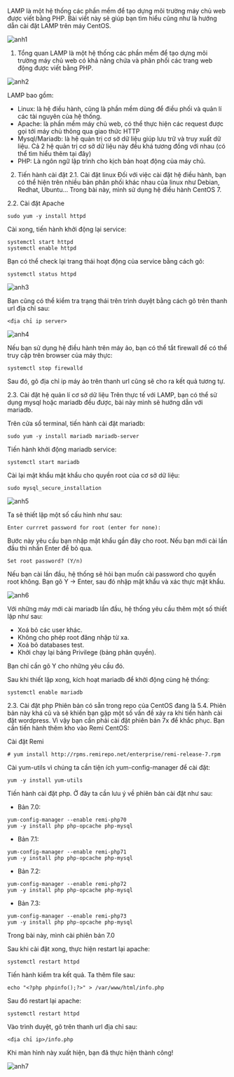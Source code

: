 LAMP là một hệ thống các phần mềm để tạo dựng môi trường máy chủ web được viết bằng PHP. Bài viết này sẽ giúp bạn tìm hiểu cũng như là hướng dẫn cài đặt LAMP trên máy CentOS.

![anh1](https://image.prntscr.com/image/BBUVywT_ScmKiViH7BimwQ.png)

1. Tổng quan
LAMP là một hệ thống các phần mềm để tạo dựng môi trường máy chủ web có khả năng chứa và phân phối các trang web động được viết bằng PHP.

![anh2](https://image.prntscr.com/image/jR_0NVp9TQCYr6PlSJmczg.png)

LAMP bao gồm:

- Linux: là hệ điều hành, cũng là phần mềm dùng để điều phối và quản lí các tài nguyên của hệ thống.
- Apache: là phần mềm máy chủ web, có thể thực hiện các request được gọi tới máy chủ thông qua giao thức HTTP
- Mysql/Mariadb: là hệ quản trị cơ sở dữ liệu giúp lưu trữ và truy xuất dữ liệu. Cả 2 hệ quản trị cơ sở dữ liệu này đều khá tương đồng với nhau (có thể tìm hiểu thêm tại đây)
- PHP: Là ngôn ngữ lập trình cho kịch bản hoạt động của máy chủ.

2. Tiến hành cài đặt
2.1. Cài đặt linux
Đối với việc cài đặt hệ điều hành, bạn có thể hiện trên nhiều bản phân phối khác nhau của linux như Debian, Redhat, Ubuntu… Trong bài này, mình sử dụng hệ điều hành CentOS 7.

2.2. Cài đặt Apache

```
sudo yum -y install httpd
```

Cài xong, tiến hành khởi động lại service:
```
systemctl start httpd
systemctl enable httpd
```

Bạn có thể check lại trang thái hoạt động của service bằng cách gõ:
```
systemctl status httpd
```

![anh3](https://image.prntscr.com/image/efSzpypCQ2yC3sH5yTWiUw.png)

Bạn cũng có thể kiểm tra trạng thái trên trình duyệt bằng cách gõ trên thanh url địa chỉ sau:
```
<địa chỉ ip server>
```

![anh4](https://image.prntscr.com/image/Dd1kj51ZTguA0NCYdIkoqQ.png)

Nếu bạn sử dụng hệ điều hành trên máy ảo, bạn có thể tắt firewall để có thể truy cập trên browser của máy thực:
```
systemctl stop firewalld 
```
Sau đó, gõ địa chỉ ip máy ảo trên thanh url cũng sẽ cho ra kết quả tương tự.

2.3. Cài đặt hệ quản lí cơ sở dữ liệu
Trên thực tế với LAMP, bạn có thể sử dụng mysql hoặc mariadb đều được, bài này mình sẽ hướng dẫn với mariadb.

Trên cửa sổ terminal, tiến hành cài đặt mariadb:
```
sudo yum -y install mariadb mariadb-server
```
Tiến hành khởi động mariadb service:
```
systemctl start mariadb
```
Cài lại mật khẩu mật khẩu cho quyền root của cơ sở dữ liệu:
```
sudo mysql_secure_installation
```
![anh5](https://image.prntscr.com/image/qwMxs9cjRGWejIqdIZDOPA.png)

Ta sẽ thiết lập một số cấu hình như sau:

`Enter currret password for root (enter for none):`

Bước này yêu cầu bạn nhập mật khẩu gần đây cho root. Nếu bạn mới cài lần đầu thì nhấn Enter để bỏ qua.

`Set root password? (Y/n)`

Nếu bạn cài lần đầu, hệ thống sẽ hỏi bạn muốn cài password cho quyền root không. Bạn gõ Y -> Enter, sau đó nhập mật khẩu và xác thực mật khẩu.

![anh6](https://image.prntscr.com/image/OpCe33DnQguBjScP0qG_Cw.png)

Với những máy mới cài mariadb lần đầu, hệ thống yêu cầu thêm một số thiết lập như sau:

- Xoá bỏ các user khác.
- Không cho phép root đăng nhập từ xa.
- Xoá bỏ databases test.
- Khởi chạy lại bảng Privilege (bảng phân quyền).

Bạn chỉ cần gõ Y cho những yêu cầu đó.

Sau khi thiết lập xong, kích hoạt mariadb để khởi động cùng hệ thống:
```
systemctl enable mariadb
```
2.3. Cài đặt php
Phiên bản có sẵn trong repo của CentOS đang là 5.4. Phiên bản này khá cũ và sẽ khiến bạn gặp một số vấn đề xảy ra khi tiến hành cài đặt wordpress. Vì vậy bạn cần phải cài đặt phiên bản 7x để khắc phục. Bạn cần tiến hành thêm kho vào Remi CentOS:

Cài đặt Remi
```
# yum install http://rpms.remirepo.net/enterprise/remi-release-7.rpm
```
Cài yum-utils vì chúng ta cần tiện ích yum-config-manager để cài đặt:
```
yum -y install yum-utils
```
Tiến hành cài đặt php. Ở đây ta cần lưu ý về phiên bản cài đặt như sau:

- Bản 7.0:
```
yum-config-manager --enable remi-php70
yum -y install php php-opcache php-mysql
```
- Bản 7.1:
```
yum-config-manager --enable remi-php71
yum -y install php php-opcache php-mysql
```
- Bản 7.2:
```
yum-config-manager --enable remi-php72
yum -y install php php-opcache php-mysql
```
- Bản 7.3:
```
yum-config-manager --enable remi-php73
yum -y install php php-opcache php-mysql
```
Trong bài này, mình cài phiên bản 7.0

Sau khi cài đặt xong, thực hiện restart lại apache:
```
systemctl restart httpd
```
Tiến hành kiểm tra kết quả. Ta thêm file sau:
```
echo "<?php phpinfo();?>" > /var/www/html/info.php
```
Sau đó restart lại apache:
```
systemctl restart httpd
```
Vào trình duyệt, gõ trên thanh url địa chỉ sau:

`<địa chỉ ip>/info.php`

Khi màn hình này xuất hiện, bạn đã thực hiện thành công!

![anh7](https://image.prntscr.com/image/4juOQA5GRDaOwvQqC0_cJA.png)